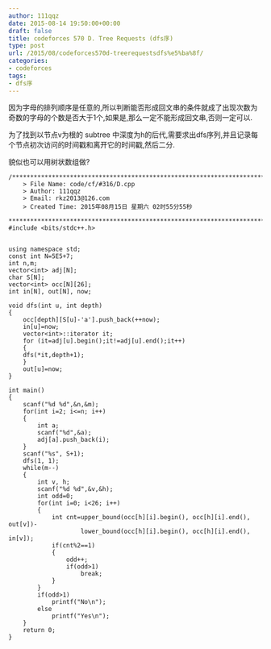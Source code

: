 ```yaml
---
author: 111qqz
date: 2015-08-14 19:50:00+00:00
draft: false
title: codeforces 570 D. Tree Requests (dfs序)
type: post
url: /2015/08/codeforces570d-treerequestsdfs%e5%ba%8f/
categories:
- codeforces
tags:
- dfs序
---
```





因为字母的排列顺序是任意的,所以判断能否形成回文串的条件就成了出现次数为奇数的字母的个数是否大于1个,如果是,那么一定不能形成回文串,否则一定可以.




为了找到以节点v为根的 subtree 中深度为h的后代,需要求出dfs序列,并且记录每个节点初次访问的时间戳和离开它的时间戳,然后二分.




貌似也可以用树状数组做?


 

    
    /*************************************************************************
    	> File Name: code/cf/#316/D.cpp
    	> Author: 111qqz
    	> Email: rkz2013@126.com 
    	> Created Time: 2015年08月15日 星期六 02时55分55秒
     ************************************************************************/
    #include <bits/stdc++.h>
    
    
    using namespace std;
    const int N=5E5+7;
    int n,m;
    vector<int> adj[N];
    char S[N];
    vector<int> occ[N][26];
    int in[N], out[N], now;
    
    void dfs(int u, int depth)
    {
        occ[depth][S[u]-'a'].push_back(++now);
        in[u]=now;
        vector<int>::iterator it;
        for (it=adj[u].begin();it!=adj[u].end();it++)
        {
    	dfs(*it,depth+1);
        }
        out[u]=now;
    }
    
    int main()
    {
        scanf("%d %d",&n,&m);
        for(int i=2; i<=n; i++)
        {
            int a;
            scanf("%d",&a);
            adj[a].push_back(i);
        }
        scanf("%s", S+1);
        dfs(1, 1);
        while(m--)
        {
            int v, h;
            scanf("%d %d",&v,&h);
            int odd=0;
            for(int i=0; i<26; i++)
            {
                int cnt=upper_bound(occ[h][i].begin(), occ[h][i].end(), out[v])-
                        lower_bound(occ[h][i].begin(), occ[h][i].end(), in[v]);
                if(cnt%2==1)
                {
                    odd++;
                    if(odd>1)
                        break;
                }
            }
            if(odd>1)
                printf("No\n");
            else
                printf("Yes\n");
        }
        return 0;
    }
    



